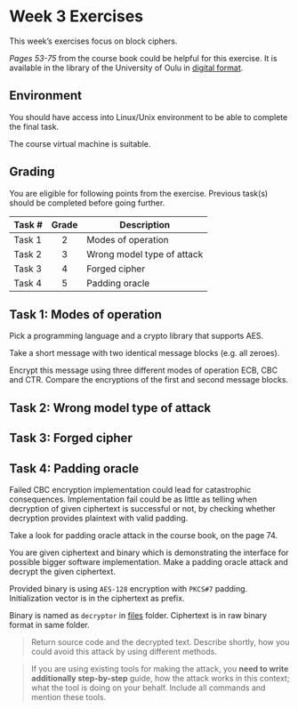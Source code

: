 # Week 3 Exercises

This week’s exercises focus on block ciphers.

*Pages 53-75* from the course book could be helpful for this exercise. It is available in the library of the University of Oulu in [digital format](https://oula.finna.fi/Record/oy_electronic_oy.9917612964306252).

## Environment

You should have access into Linux/Unix environment to be able to complete the final task.

The course virtual machine is suitable.

## Grading

You are eligible for following points from the exercise. Previous task(s) should be completed before going further.

Task #|Grade|Description|
-----|:---:|-----------|
Task 1 | 2 | Modes of operation
Task 2 | 3 | Wrong model type of attack
Task 3 | 4 | Forged cipher
Task 4 | 5 | Padding oracle

## Task 1: Modes of operation

Pick a programming language and a crypto library that supports AES.

Take a short message with two identical message blocks (e.g. all zeroes).

Encrypt this message using three different modes of operation ECB, CBC and CTR. Compare the encryptions of the first and second message blocks.

## Task 2: Wrong model type of attack


## Task 3: Forged cipher

## Task 4: Padding oracle

Failed CBC encryption implementation could lead for catastrophic consequences. Implementation fail could be as little as telling when decryption of given ciphertext is successful or not, by checking whether decryption provides plaintext with valid padding.

Take a look for padding oracle attack in the course book, on the page 74.

You are given ciphertext and binary which is demonstrating the interface for possible bigger software implementation. Make a padding oracle attack and decrypt the given ciphertext. 

Provided binary is using `AES-128` encryption with `PKCS#7` padding. Initialization vector is in the ciphertext as prefix.

Binary is named as `decryptor` in [files](files) folder. Ciphertext is in raw binary format in same folder.

> Return source code and the decrypted text. Describe shortly, how you could avoid this attack by using different methods.

> If you are using existing tools for making the attack, you **need to write additionally step-by-step** guide, how the attack works in this context; what the tool is doing on your behalf. Include all commands and mention these tools.